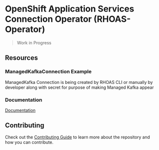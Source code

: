 # OpenShift Application Services Connection Operator (RHOAS-Operator)

> Work in Progress 

## Resources

### ManagedKafkaConnection Example

ManagedKafka Connection is being created by RHOAS CLI or manually by developer along with secret 
for purpose of making Managed Kafka appear


### Documentation

[Documentation](./docs)

## Contributing

Check out the [Contributing Guide](./CONTRIBUTING.md) to learn more about the repository and how you can contribute.
